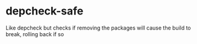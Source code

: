 # depcheck-safe
Like depcheck but checks if removing the packages will cause the build to break, rolling back if so
